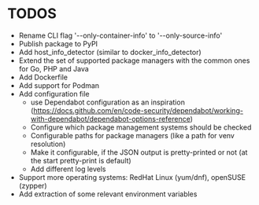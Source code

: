 # TODOS

- Rename CLI flag '--only-container-info' to '--only-source-info'
- Publish package to PyPI
- Add host_info_detector (similar to docker_info_detector)
- Extend the set of supported package managers with the common ones for Go, PHP and Java
- Add Dockerfile
- Add support for Podman
- Add configuration file
  - use Dependabot configuration as an inspiration (<https://docs.github.com/en/code-security/dependabot/working-with-dependabot/dependabot-options-reference>)
  - Configure which package management systems should be checked
  - Configurable paths for package managers (like a path for venv resolution)
  - Make it configurable, if the JSON output is pretty-printed or not (at the start pretty-print is default)
  - Add different log levels
- Support more operating systems: RedHat Linux (yum/dnf), openSUSE (zypper)
- Add extraction of some relevant environment variables
